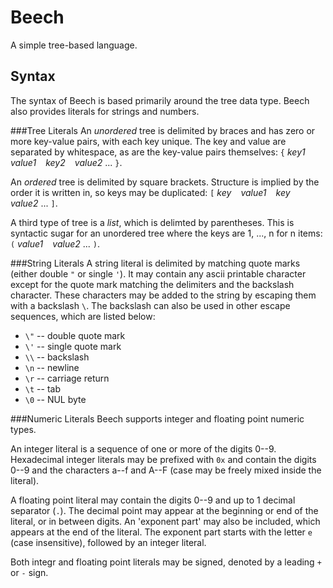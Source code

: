# Beech
A simple tree-based language.

## Syntax
The syntax of Beech is based primarily around the tree data type. Beech also provides literals for strings and numbers.

###Tree Literals
An _unordered_ tree is delimited by braces and has zero or more key-value pairs, with each key unique. The key and value are separated by whitespace, as are the key-value pairs themselves:
`{` _key1_ ` ` _value1_ ` ` _key2_ ` ` _value2_ ... `}`.

An _ordered_ tree is delimited by square brackets. Structure is implied by the order it is written in, so keys may be duplicated:
`[` _key_ ` ` _value1_ ` ` _key_ ` ` _value2_ ... `]`.

A third type of tree is a _list_, which is delimted by parentheses. This is syntactic sugar for an unordered tree where the keys are 1, ..., n for n items:
`(` _value1_ ` ` _value2_ ... `)`.

###String Literals
A string literal is delimited by matching quote marks (either double `"` or single `'`). It may contain any ascii printable character except for the quote mark matching the delimiters and the backslash character. These characters may be added to the string by escaping them with a backslash `\`. The backslash can also be used in other escape sequences, which are listed below:

* `\"` -- double quote mark
* `\'` -- single quote mark
* `\\` -- backslash
* `\n` -- newline
* `\r` -- carriage return
* `\t` -- tab
* `\0` -- NUL byte

###Numeric Literals
Beech supports integer and floating point numeric types.

An integer literal is a sequence of one or more of the digits 0--9. Hexadecimal integer literals may be prefixed with `0x` and contain the digits 0--9 and the characters a--f and A--F (case may be freely mixed inside the literal).

A floating point literal may contain the digits 0--9 and up to 1 decimal separator (`.`). The decimal point may appear at the beginning or end of the literal, or in between digits. An 'exponent part' may also be included, which appears at the end of the literal. The exponent part starts with the letter `e` (case insensitive), followed by an integer literal.

Both integr and floating point literals may be signed, denoted by a leading `+` or `-` sign.
